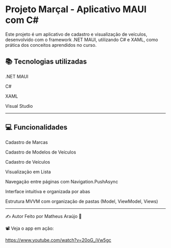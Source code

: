 # Projeto Marçal - Aplicativo MAUI com C#
Este projeto é um aplicativo de cadastro e visualização de veículos, desenvolvido com o framework .NET MAUI, utilizando C# e XAML, como prática dos conceitos aprendidos no curso.

## 📚 Tecnologias utilizadas
.NET MAUI

C#

XAML

Visual Studio

---

## 💻 Funcionalidades
Cadastro de Marcas

Cadastro de Modelos de Veículos

Cadastro de Veículos

Visualização em Lista

Navegação entre páginas com Navigation.PushAsync

Interface intuitiva e organizada por abas

Estrutura MVVM com organização de pastas (Model, ViewModel, Views)

---

✍️ Autor
Feito por Matheus Araújo 💙


📽️ Veja o app em ação:

https://www.youtube.com/watch?v=20oG_iVw5gc

